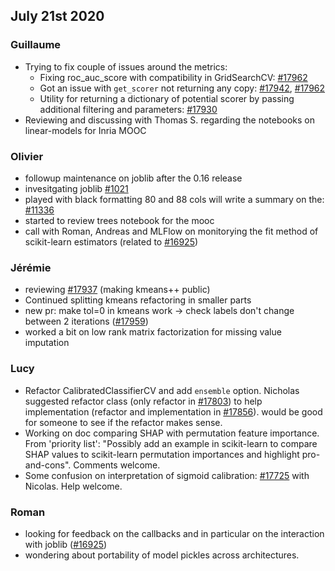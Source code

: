 ## July 21st 2020

### Guillaume
* Trying to fix couple of issues around the metrics:
    * Fixing roc_auc_score with compatibility in GridSearchCV: [#17962](https://github.com/scikit-learn/scikit-learn/pull/17962)
    * Got an issue with `get_scorer` not returning any copy: [#17942](https://github.com/scikit-learn/scikit-learn/issues/17942), [#17962](https://github.com/scikit-learn/scikit-learn/pull/17962)
    * Utility for returning a dictionary of potential scorer by passing additional filtering and parameters: [#17930](https://github.com/scikit-learn/scikit-learn/pull/17930)
* Reviewing and discussing with Thomas S. regarding the notebooks on linear-models for Inria MOOC

### Olivier
* followup maintenance on joblib after the 0.16 release
* invesitgating joblib [#1021](https://github.com/joblib/joblib/issues/1021)
* played with black formatting 80 and 88 cols will write a summary on the:
    [#11336](https://github.com/scikit-learn/scikit-learn/issues/11336)
* started to review trees notebook for the mooc
* call with Roman, Andreas and MLFlow on monitorying the fit method of scikit-learn estimators (related to [#16925](https://github.com/scikit-learn/scikit-learn/pull/16925))

### Jérémie
* reviewing [#17937](https://github.com/scikit-learn/scikit-learn/pull/17937) (making kmeans++ public)
* Continued splitting kmeans refactoring in smaller parts
* new pr: make tol=0 in kmeans work -> check labels don't change between 2 iterations ([#17959](https://github.com/scikit-learn/scikit-learn/pull/17959))
* worked a bit on low rank matrix factorization for missing value imputation

### Lucy
* Refactor CalibratedClassifierCV and add `ensemble` option. Nicholas suggested refactor class (only refactor in [#17803](https://github.com/scikit-learn/scikit-learn/pull/17803)) to help implementation (refactor and implementation in [#17856](https://github.com/scikit-learn/scikit-learn/pull/17856)).
would be good for someone to see if the refactor makes sense.
* Working on doc comparing SHAP with permutation feature importance. From 'priority list': "Possibly add an example in scikit-learn to compare SHAP values to scikit-learn permutation importances and highlight pro-and-cons". Comments welcome.
* Some confusion on interpretation of sigmoid calibration: [#17725](https://github.com/scikit-learn/scikit-learn/pull/17725) with Nicolas. Help welcome.

### Roman
* looking for feedback on the callbacks and in particular on the interaction with joblib ([#16925](https://github.com/scikit-learn/scikit-learn/pull/16925))
* wondering about portability of model pickles across architectures.

